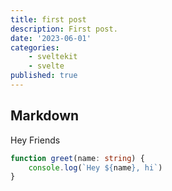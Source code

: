 ```yaml
---
title: first post 
description: First post.
date: '2023-06-01'
categories:
    - sveltekit
    - svelte
published: true
---
```


## Markdown
Hey Friends  


```ts
function greet(name: string) {
    console.log(`Hey ${name}, hi`)
}

```